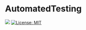 # AutomatedTesting
![](https://github.com/git-custom-code/AutomatedTesting/workflows/Build/badge.svg)
[![License: MIT](https://img.shields.io/badge/License-MIT-yellow.svg)](https://opensource.org/licenses/MIT)

